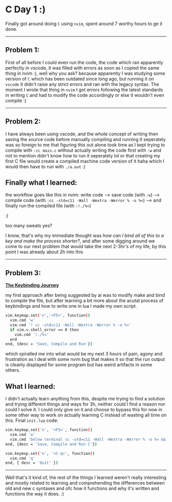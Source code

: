 # C Day 1 :)

Finally got around doing `C` using `nvim`, spent around 7 worthy hours to ge it done.

---

## Problem 1:

First of all before I could even run the code, the code which ran apparently perfectly in vscode, it was filled with errors as soon as I copied the same thing in nvim :), well why you ask? because apparently I was studying some version of `C` which has been outdated since long ago, but running it on `vscode` it didn't raise any strict errors and ran with the legacy syntax. The moment I wrote that thing in `nvim` I got errors following the latest standards in writing `C` and had to modify the code accordingly or else it wouldn't even compile :) 

---

## Problem 2:

I have always been using vscode, and the whole concept of writing then saving the source code before manually compiling and running it seperately was so foreign to me that figuring this out  alone took time as I kept trying to compile with `:cc main.c` without actually writing the code first with `:w` and not to mention didn't know how to run it seperately lol or that creating my first C file would create a compiled machine code version of it haha which I would then have to run with `./a.out` :)

## Finally what I learned:

the workflow goes like this in nvim: write code --> save code (with `:w`) --> compile code (with `:cc -std=c11 -Wall -Wextra -Werror % -o %<`) --> and finally run the compiled file (with `:!./%<`)

:)

too many sweats yes?

I know, that's why my immediate thought was *how can I bind all of this to a key and make the process shorter?*, and after some digging around we come to our next problem that would take the next 2-3hr's of my life, by this point I was already about 2h into this

---

## Problem 3:

<u>**The Keybinding Journey**</u>

my first approach after being suggested by ai was to modify make and bind to compile the file, but after learning a bit more about the acutal process of keybindings and how to write one in lua I made my own script.

```bash
vim.keymap.set('n','<F5>', function()
  vim.cmd 'w'
  vim.cmd '! cc -std=c11 -Wall -Wextra -Werror % -o %<'
  if vim.v.shell_error == 0 then
    vim.cmd '!./%<'
  end
end, {desc = 'Save, Compile and Run'})
```
which spiralled me into what would be my next 3 hours of pain, agony and frustration as I deal with some nvim bug that makes it so that the run output is cleanly displayed for some program but has weird artifacts in some others.

## What I learned:

I didn't actually learn anything from this, despite me trying to find a solution and trying different things and ways for 3h, neither could I find a reason nor could I solve it. I could only give on it and choose to bypass this for now in some other way to work on actually learning C instead of wasting all time on this.
Final `init.lua` code:

```bash
vim.keymap.set('n', '<F5>', function()
  vim.cmd 'w'
  vim.cmd 'below terminal cc -std=c11 -Wall -Wextra -Werror % -o %< && ./%<'
end, {desc = 'Save, Compile and Run C'})

vim.keymap.set('n', '<C-q>', function()
  vim.cmd 'q'
end, { desc = 'Quit' })
```
---

Well that's it kind of, the rest of the things I learned weren't really interesting and mostly related to learning and comprehending the differences between old and new c syntaxes and ofc how it functions and why it's written and functions the way it does. :)
